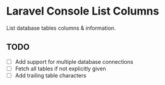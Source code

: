 # Laravel Console List Columns

List database tables columns & information.

## TODO

- [ ] Add support for multiple database connections
- [ ] Fetch all tables if not explicitly given
- [ ] Add trailing table characters
